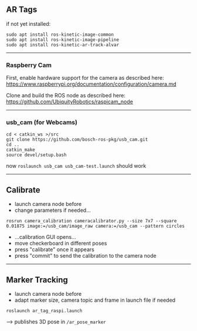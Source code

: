 ## AR Tags

if not yet installed:

```
sudo apt install ros-kinetic-image-common
sudo apt install ros-kinetic-image-pipeline
sudo apt install ros-kinetic-ar-track-alvar
```

---

### Raspberry Cam

First, enable hardware support for the camera as described here:
https://www.raspberrypi.org/documentation/configuration/camera.md

Clone and build the ROS node as described here:
https://github.com/UbiquityRobotics/raspicam_node

---

### usb_cam (for Webcams)

```
cd < catkin_ws >/src
git clone https://github.com/bosch-ros-pkg/usb_cam.git
cd ..
catkin_make
source devel/setup.bash
```

now `roslaunch usb_cam usb_cam-test.launch` should work

---

## Calibrate

* launch camera node before
* change parameters if needed...

```
rosrun camera_calibration cameracalibrator.py --size 7x7 --square 0.01875 image:=/usb_cam/image_raw camera:=/usb_cam --pattern circles
```

* ...calibration GUI opens...
* move checkerboard in different poses
* press "calibrate" once it appears
* press "commit" to send the calibration to the camera node

---

## Marker Tracking

* launch camera node before
* adapt marker size, camera topic and frame in launch file if needed

```
roslaunch ar_tag_raspi.launch
```

--> publishes 3D pose in `/ar_pose_marker`
